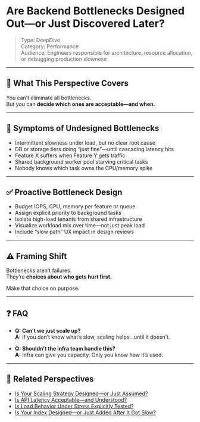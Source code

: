 # Are Backend Bottlenecks Designed Out—or Just Discovered Later?

> Type: DeepDive  
> Category: Performance  
> Audience: Engineers responsible for architecture, resource allocation, or debugging production slowness

---

## 🧠 What This Perspective Covers

You can’t eliminate all bottlenecks.  
But you can **decide which ones are acceptable—and when.**

---

## 🚨 Symptoms of Undesigned Bottlenecks

- Intermittent slowness under load, but no clear root cause  
- DB or storage tiers doing “just fine”—until cascading latency hits  
- Feature X suffers when Feature Y gets traffic  
- Shared background worker pool starving critical tasks  
- Nobody knows which task owns the CPU/memory spike

---

## ✅ Proactive Bottleneck Design

- Budget IOPS, CPU, memory per feature or queue  
- Assign explicit priority to background tasks  
- Isolate high-load tenants from shared infrastructure  
- Visualize workload mix over time—not just peak load  
- Include “slow path” UX impact in design reviews

---

## ⚠️ Framing Shift

Bottlenecks aren’t failures.  
They’re **choices about who gets hurt first.**

Make that choice on purpose.

---

## ❓ FAQ

- **Q: Can’t we just scale up?**  
  **A:** If you don’t know what’s slow, scaling helps…until it doesn’t.

- **Q: Shouldn’t the infra team handle this?**  
  **A:** Infra can give you capacity. Only you know how it’s used.

---

## 🔗 Related Perspectives

- [Is Your Scaling Strategy Designed—or Just Assumed?](scaling-strategy.md)
- [Is API Latency Acceptable—and Understood?](api-response-latency.md)
- [Is Load Behavior Under Stress Explicitly Tested?](../test/high-load-behavior-testing.md)
- [Is Your Index Designed—or Just Added After It Got Slow?](../data/index-design.md)

